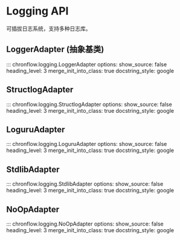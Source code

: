 # Logging API

可插拔日志系统，支持多种日志库。

## LoggerAdapter (抽象基类)

::: chronflow.logging.LoggerAdapter
    options:
      show_source: false
      heading_level: 3
      merge_init_into_class: true
      docstring_style: google

## StructlogAdapter

::: chronflow.logging.StructlogAdapter
    options:
      show_source: false
      heading_level: 3
      merge_init_into_class: true
      docstring_style: google

## LoguruAdapter

::: chronflow.logging.LoguruAdapter
    options:
      show_source: false
      heading_level: 3
      merge_init_into_class: true
      docstring_style: google

## StdlibAdapter

::: chronflow.logging.StdlibAdapter
    options:
      show_source: false
      heading_level: 3
      merge_init_into_class: true
      docstring_style: google

## NoOpAdapter

::: chronflow.logging.NoOpAdapter
    options:
      show_source: false
      heading_level: 3
      merge_init_into_class: true
      docstring_style: google
